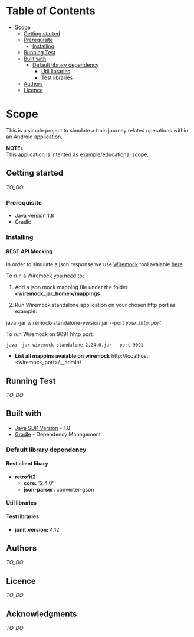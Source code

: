# Table of Contents

* [Scope](#scope)
  * [Getting started](#getting-started)
  * [Prerequisite](#prerequisite)
    * [Installing](#installing)
  * [Running Test](#running-test)
  * [Built with](#built-with)
    * [Default library dependency](#default-library-dependency)
      * [Util libraries](#util-libraries)
      * [Test libraries](#test-libraries)
  * [Authors](#authors)
  * [Licence](#licence)

# Scope

This is a simple project to simulate a train journey related operations within an Android application.

**NOTE:**  
This application is intented as example/educational scope. 

## Getting started
*TO_DO*

### Prerequisite
* Java version 1.8
* Gradle

### Installing

#### REST API Mocking

In order to simulate a json response we use [Wiremock](http://wiremock.org/) tool avaiable [here](http://wiremock.org/docs/download-and-installation/)

To run a Wiremock you need to:
1) Add a json mock mapping file under the folder **<wiremock_jar_home>/mappings**  

2) Run Wiremock standalone application on your chosen http port as example:  

java -jar wiremock-standalone-*version*.jar --port *your_http_port* 

To run Wiremock on 9091 hhtp port:

```console
java -jar wiremock-standalone-2.24.0.jar --port 9091
```

* **List all mappins avaiable on wiremock**
http://localhost:<wiremock_port>/__admin/

## Running Test
*TO_DO*

## Built with
* [Java SDK Version](http://www.oracle.com/technetwork/java/javase/downloads/index.html) - 1.8
* [Gradle](https://gradle.org/) - Dependency Management

### Default library dependency

#### Rest client libary

* **retrofit2**
  * **core:** '2.4.0'
  * **json-parser:** converter-gson

#### Util libraries


#### Test libraries
* **junit.version:** 4.12


## Authors
*TO_DO*

## Licence
*TO_DO*

## Acknowledgments
*TO_DO*

